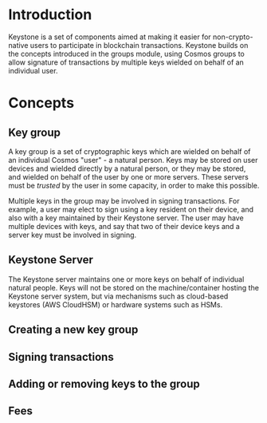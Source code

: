 <!--
order: 1
-->

# Introduction

Keystone is a set of components aimed at making it easier for
non-crypto-native users to participate in blockchain
transactions. Keystone builds on the concepts introduced in the groups
module, using Cosmos groups to allow signature of transactions by
multiple keys wielded on behalf of an individual user. 

# Concepts

## Key group

A key group is a set of cryptographic keys which are wielded on behalf
of an individual Cosmos "user" - a natural person. Keys may be stored
on user devices and wielded directly by a natural person, or they may
be stored, and wielded on behalf of the user by one or more
servers. These servers must be _trusted_ by the user in some capacity,
in order to make this possible.

Multiple keys in the group may be involved in signing
transactions. For example, a user may elect to sign using a key
resident on their device, and also with a key maintained by their
Keystone server. The user may have multiple devices with keys, and say
that two of their device keys and a server key must be involved in
signing. 

## Keystone Server

The Keystone server maintains one or more keys on behalf of individual
natural people. Keys will not be stored on the machine/container
hosting the Keystone server system, but via mechanisms such as
cloud-based keystores (AWS CloudHSM) or hardware systems such as HSMs.

## Creating a new key group

## Signing transactions

## Adding or removing keys to the group

## Fees

